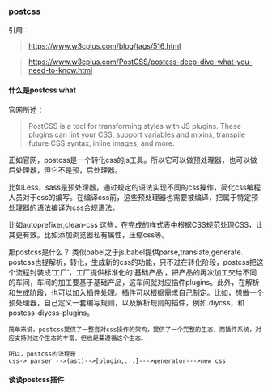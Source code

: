 ### postcss

引用：
>https://www.w3cplus.com/blog/tags/516.html  

>https://www.w3cplus.com/PostCSS/postcss-deep-dive-what-you-need-to-know.html

#### 什么是postcss what

官网所述：
> PostCSS is a tool for transforming styles with JS plugins. These plugins can lint your CSS, support variables and mixins, transpile future CSS syntax, inline images, and more.

正如官网，postcss是一个转化css的js工具。所以它可以做预处理器，也可以做后处理器，但它不是预，后处理器。

比如Less，sass是预处理器，通过规定的语法实现不同的css操作，简化css编程人员对于css的编写。在编译css前，这些预处理器也需要被编译，把属于特定预处理器的语法编译为css合规语法。

比如autoprefixer,clean-css 这些，在完成的样式表中根据CSS规范处理CSS，让其更有效。比如添加浏览器私有属性，压缩css等。


那postcss是什么？
	类似babel之于js,babel提供parse,translate,generate. postcss也提解析，转化，生成新的css的功能，只不过在转化阶段，postcss把这个流程封装成‘工厂’，工厂提供标准化的‘基础产品’，把产品的再次加工交给不同的车间，车间的加工要基于基础产品，这车间就对应插件plugins。此外，在解析和生成阶段，也可以加入插件处理。插件可以根据需求自己制定。比如，想做一个预处理器，自己定义一套编写规则，以及解析规则的插件，例如.diycss，和postcss-diycss-plugins。

	简单来说，postcss提供了一整套对css操作的架构，提供了一个完整的生态，而插件系统，对应支持对这个生态的丰富，但也是要遵循这个生态。

	所以，postcss的流程是：
	css-> parser -->(ast)-->[plugin,...]--->generator--->new css


#### 谈谈postcss插件























